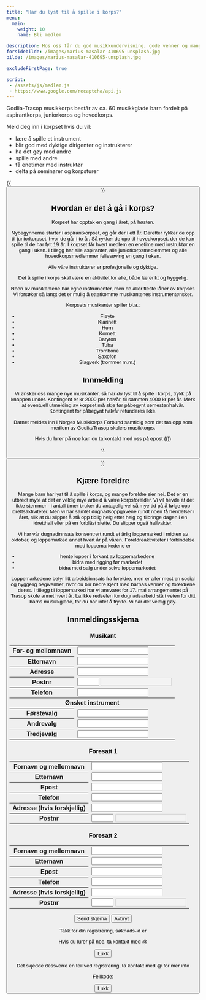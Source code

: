 ```yaml
---
title: "Har du lyst til å spille i korps?"
menu:
  main:
    weight: 10
    name: Bli medlem

description: Hos oss får du god musikkundervisning, gode venner og mange hyggelige og spennende opplevelser.
forsidebilde: /images/marius-masalar-410695-unsplash.jpg
bilde: /images/marius-masalar-410695-unsplash.jpg

excludeFirstPage: true

script:
 - /assets/js/medlem.js
 - https://www.google.com/recaptcha/api.js
---
```


Godlia-Trasop musikkorps består av ca. 60 musikkglade barn fordelt på aspirantkorps, juniorkorps og hovedkorps.

Meld deg inn i korpset hvis du vil:

- lære å spille et instrument
- blir god med dyktige dirigenter og instruktører
- ha det gøy med andre
- spille med andre
- få enetimer med instruktør
- delta på seminarer og korpsturer

{{<button link="#form" tekst="trykk her for innmeldingsskjema" >}}

## Hvordan er det å gå i korps?

Korpset har opptak en gang i året, på høsten.

Nybegynnerne starter i aspirantkorpset, og går der i ett år. Deretter rykker de opp til juniorkorpset, hvor de går i to år. Så rykker de opp til hovedkorpset, der de kan spille til de har fylt 19 år. I korpset får hvert medlem en enetime med instruktør en gang i uken. I tillegg har alle aspiranter, alle juniorkorpsmedlemmer og alle hovedkorpsmedlemmer fellesøving en gang i uken.

Alle våre instruktører er profesjonelle og dyktige.

Det å spille i korps skal være en aktivitet for alle, både lærerikt og hyggelig.

Noen av musikantene har egne instrumenter, men de aller fleste låner av korpset. Vi forsøker så langt det er mulig å etterkomme musikantenes instrumentønsker.

Korpsets musikanter spiller bl.a.:

- Fløyte
- Klarinett
- Horn
- Kornett
- Baryton
- Tuba
- Trombone
- Saxofon
- Slagverk (trommer m.m.)

## Innmelding

Vi ønsker oss mange nye musikanter, så har *du* lyst til å spille i korps, trykk på knappen under. Kontingent er kr 2000 per halvår, til sammen 4000 kr per år. Merk at eventuell utmelding av korpset må skje før påbegynt semester/halvår. Kontingent for påbegynt halvår refunderes ikke.

Barnet meldes inn i Norges Musikkorps Forbund samtidig som det tas opp som medlem av Godlia/Trasop skolers musikkorps.

Hvis du lurer på noe kan du ta kontakt med oss på epost
{{<email medlem>}}

{{<button link="#form" tekst="trykk her for innmeldingsskjema" >}}

## Kjære foreldre
Mange barn har lyst til å spille i korps, og mange foreldre sier nei. Det er en utbredt myte at det er veldig mye arbeid å være korpsforelder. Vi vil hevde at det ikke stemmer - i antall timer bruker du antagelig vel så mye tid på å følge opp idrettsaktiviteter. Men vi har samlet dugnadsoppgavene rundt noen få hendelser i året, slik at du slipper å stå opp tidlig helg etter helg og tilbringe dagen i en idretthall eller på en forblåst slette. Du slipper også hallvakter.

Vi har vår dugnadinnsats konsentrert rundt et årlig loppemarked i midten av oktober, og loppemarked annet hvert år på våren. Foreldreaktiviteter i forbindelse med loppemarkedene er

- hente lopper i forkant av loppemarkedene
- bidra med rigging før markedet
- bidra med salg under selve loppemarkedet

Loppemarkedene betyr litt arbeidsinnsats fra foreldre, men er aller mest en sosial og hyggelig begivenhet, hvor du blir bedre kjent med barnas venner og foreldrene deres. I tillegg til loppemarked har vi ansvaret for 17. mai arrangementet på Trasop skole annet hvert år. La ikke redselen for dugnadsarbeid stå i veien for ditt barns musikkglede, for du har intet å frykte. Vi har det veldig gøy.

<div id="form">
  <h2>Innmeldingsskjema</h2>
  <form>
    <input type="hidden" name="xssid" value="foo">
    <datalist id="instrumenter">
      <option value="Fløyte"/>
      <option value="Klarinett"/>
      <option value="Saxofon"/>
      <option value="Horn"/>
      <option value="Kornett/Trompet"/>
      <option value="Trombone"/>
      <option value="Baryton"/>
      <option value="Tuba"/>
      <option value="Slagverk"/>
      <option value="(ingen)"/>
    </datalist>
    <h3>Musikant</h3>
    <table class="headerleft">
      <tr>
        <th><label for="navn">For- og mellomnavn</label></th>
        <td><input type="text" name="navn" id="navn"></td>
      </tr>
      <tr>
        <th><label for="etternavn">Etternavn</label></th>
        <td><input type="text" name="etternavn" id="etternavn"></td>
      </tr>
      <tr>
        <th><label for="adresse">Adresse</label></th>
        <td><input type="text" name="adresse" id="adresse"></td>
      </tr>
      <tr>
        <th><label for="postnr">Postnr</label></th>
        <td>
          <input type="text" maxlength="4" size="4" name="postnr" id="postnr" oninput="poststed_event(event, 'poststed'); return false;">
          <input type="text" size="20" name="poststed" id="poststed"  disabled>
        </td>
      </tr>
      <tr>
        <th><label for="tlf">Telefon</label></th>
        <td><input type="tlf" name="tlf" id="tlf"></td>
      </tr>
      <tr><th colspan="2">Ønsket instrument</th></tr>
      <tr>
        <th><label for="instr1">Førstevalg</label></th>
        <td><input list="instrumenter" name="instr1" id="instr1"></td>
      </tr>
      <tr>
        <th><label for="instr2">Andrevalg</label></th>
        <td><input list="instrumenter" name="instr2" id="instr1"></td>
      </tr>
      <tr>
        <th><label for="instr3">Tredjevalg</label></th>
        <td><input list="instrumenter" name="instr3" id="instr1"></td>
      </tr>
    </table>
    <h3>Foresatt 1</h3>
    <table class="headerleft">
      <tr>
        <th><label for="f1_navn">Fornavn og mellomnavn</label></th>
        <td><input type="text" name="f1_navn" id="f1_navn"></td>
      </tr>
      <tr>
        <th><label for="f1_etternavn">Etternavn</label></th>
        <td><input type="text" name="f1_etternavn" id="f1_etternavn"></td>
      </tr>
      <tr>
        <th><label for="f1_epost">Epost</label></th>
        <td><input type="email" name="f1_epost" id="f1_epost"></td>
      </tr>
      <tr>
        <th><label for="f1_tel">Telefon</label></th>
        <td><input type="tel" name="f1_tel" id="f1_tel"></td>
      </tr>
      <tr>
        <th><label for="f1_adresse">Adresse (hvis forskjellig)</label></th>
        <td><input type="text" name="f1_adresse" id="f1_adresse"></td>
      </tr>
      <tr>
        <th><label for="f1_postnr">Postnr</label></th>
        <td>
          <input type="text" maxlength="4" size="4" name="f1_postnr" id="f1_postnr" oninput="poststed_event(event, 'f1_poststed'); return false;">
          <input type="text" size="20" name="f1_poststed" id="f1_poststed"  disabled>
        </td>
      </tr>
    </table>
    <h3>Foresatt 2</h3>
    <table class="headerleft">
      <tr>
        <th><label for="f2_navn">Fornavn og mellomnavn</label></th>
        <td><input type="text" name="f2_navn" id="f2_navn"></td>
      </tr>
      <tr>
        <th><label for="f2_etternavn">Etternavn</label></th>
        <td><input type="text" name="f2_etternavn" id="f2_etternavn"></td>
      </tr>
      <tr>
        <th><label for="f2_epost">Epost</label></th>
        <td><input type="email" name="f2_epost" id="f2_epost"></td>
      </tr>
      <tr>
        <th><label for="f2_tel">Telefon</label></th>
        <td><input type="tel" name="f2_tel" id="f2_tel"></td>
      </tr>
      <tr>
        <th><label for="f2_adresse">Adresse (hvis forskjellig)</label></th>
        <td><input type="text" name="f2_adresse" id="f2_adresse"></td>
      </tr>
      <tr>
        <th><label for="f2_postnr">Postnr</label></th>
        <td>
          <input type="text" maxlength="4" size="4" name="f2_postnr" id="f2_postnr" oninput="poststed_event(event, 'f2_poststed'); return false;">
          <input type="text" size="20" name="f2_poststed" id="f2_poststed"  disabled>
        </td>
      </tr>
    </table>
    <p id="feilmeldinger"/>
    <p>
      <div class="g-recaptcha" data-sitekey="6Le_rnUUAAAAAHQ41LAAGqwVqlSAYMTo_01HDRel"></div>
      <input type="button" value="Send skjema" onclick="nytt_medlem(); return false;">
      <input type="button" value="Avbryt" onclick="hide('div#form'); return false;" >
    </p>
  </form>
</div>

<div id="result">
  <p>Takk for din registrering, søknads-id er <span id="soknadsid"/></p>
  <p>Hvis du lurer på noe, ta kontakt med <my-email data-user="medlem" data-domain="godliatrasop.no">@</my-email></p>
  <input type="button" value="Lukk" onclick="hide('div#result'); return false;" >
</div>

<div id="feil">
  <p>Det skjedde dessverre en feil ved registrering, ta kontakt med <my-email data-user="medlem" data-domain="godliatrasop.no">@</my-email> for mer info</p>
  <p>Feilkode: <span id="feilkode"/></p>
  <input type="button" value="Lukk" onclick="hide('div#feil'); return false;" >
</div>
